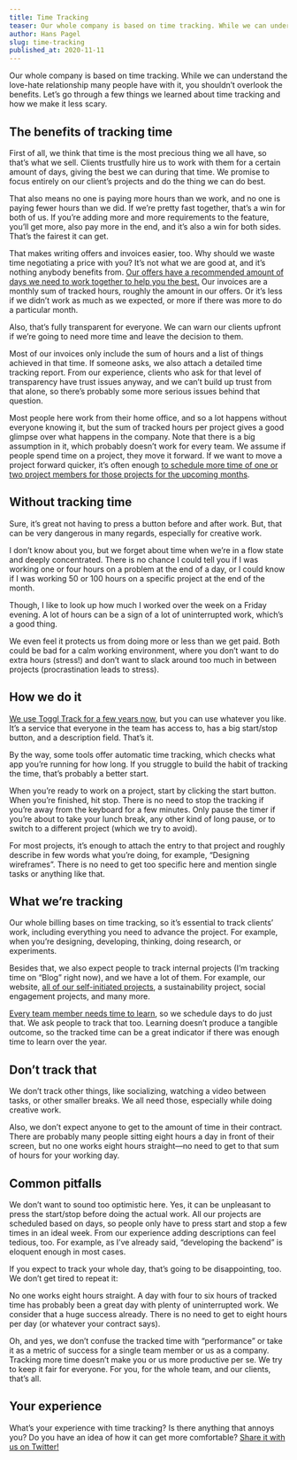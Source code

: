 ```yaml
---
title: Time Tracking
teaser: Our whole company is based on time tracking. While we can understand the love-hate relationship many people have with it, you shouldn’t overlook the benefits. Let’s go through a few things we learned about time tracking and how we make it less scary.
author: Hans Pagel
slug: time-tracking
published_at: 2020-11-11
---
```


Our whole company is based on time tracking. While we can understand the love-hate relationship many people have with it, you shouldn’t overlook the benefits. Let’s go through a few things we learned about time tracking and how we make it less scary.

## The benefits of tracking time
First of all, we think that time is the most precious thing we all have, so that’s what we sell. Clients trustfully hire us to work with them for a certain amount of days, giving the best we can during that time. We promise to focus entirely on our client’s projects and do the thing we can do best.

That also means no one is paying more hours than we work, and no one is paying fewer hours than we did. If we’re pretty fast together, that’s a win for both of us. If you’re adding more and more requirements to the feature, you’ll get more, also pay more in the end, and it’s also a win for both sides. That’s the fairest it can get.

That makes writing offers and invoices easier, too. Why should we waste time negotiating a price with you? It’s not what we are good at, and it’s nothing anybody benefits from. [Our offers have a recommended amount of days we need to work together to help you the best.](/post/fixed-budgets) Our invoices are a monthly sum of tracked hours, roughly the amount in our offers. Or it’s less if we didn’t work as much as we expected, or more if there was more to do a particular month.

Also, that’s fully transparent for everyone. We can warn our clients upfront if we’re going to need more time and leave the decision to them.

Most of our invoices only include the sum of hours and a list of things achieved in that time. If someone asks, we also attach a detailed time tracking report. From our experience, clients who ask for that level of transparency have trust issues anyway, and we can’t build up trust from that alone, so there’s probably some more serious issues behind that question.

Most people here work from their home office, and so a lot happens without everyone knowing it, but the sum of tracked hours per project gives a good glimpse over what happens in the company. Note that there is a big assumption in it, which probably doesn’t work for every team. We assume if people spend time on a project, they move it forward. If we want to move a project forward quicker, it’s often enough [to schedule more time of one or two project members for those projects for the upcoming months](/post/the-schedule).

## Without tracking time
Sure, it’s great not having to press a button before and after work. But, that can be very dangerous in many regards, especially for creative work.

I don’t know about you, but we forget about time when we’re in a flow state and deeply concentrated. There is no chance I could tell you if I was working one or four hours on a problem at the end of a day, or I could know if I was working 50 or 100 hours on a specific project at the end of the month.

Though, I like to look up how much I worked over the week on a Friday evening. A lot of hours can be a sign of a lot of uninterrupted work, which’s a good thing.

We even feel it protects us from doing more or less than we get paid. Both could be bad for a calm working environment, where you don’t want to do extra hours (stress!) and don’t want to slack around too much in between projects (procrastination leads to stress).

## How we do it
[We use Toggl Track for a few years now](/post/the-tools), but you can use whatever you like. It’s a service that everyone in the team has access to, has a big start/stop button, and a description field. That’s it.

By the way, some tools offer automatic time tracking, which checks what app you’re running for how long. If you struggle to build the habit of tracking the time, that’s probably a better start.

When you’re ready to work on a project, start by clicking the start button. When you’re finished, hit stop. There is no need to stop the tracking if you’re away from the keyboard for a few minutes. Only pause the timer if you’re about to take your lunch break, any other kind of long pause, or to switch to a different project (which we try to avoid).

For most projects, it’s enough to attach the entry to that project and roughly describe in few words what you’re doing, for example, “Designing wireframes”. There is no need to get too specific here and mention single tasks or anything like that.

## What we’re tracking
Our whole billing bases on time tracking, so it’s essential to track clients’ work, including everything you need to advance the project. For example, when you’re designing, developing, thinking, doing research, or experiments.

Besides that, we also expect people to track internal projects (I’m tracking time on “Blog” right now), and we have a lot of them. For example, our website, [all of our self-initiated projects](/post/list-of-side-projects), a sustainability project, social engagement projects, and many more.

[Every team member needs time to learn](/post/keep-learning), so we schedule days to do just that. We ask people to track that too. Learning doesn’t produce a tangible outcome, so the tracked time can be a great indicator if there was enough time to learn over the year.

## Don’t track that
We don’t track other things, like socializing, watching a video between tasks, or other smaller breaks. We all need those, especially while doing creative work.

Also, we don’t expect anyone to get to the amount of time in their contract. There are probably many people sitting eight hours a day in front of their screen, but no one works eight hours straight—no need to get to that sum of hours for your working day.

## Common pitfalls
We don’t want to sound too optimistic here. Yes, it can be unpleasant to press the start/stop before doing the actual work. All our projects are scheduled based on days, so people only have to press start and stop a few times in an ideal week. From our experience adding descriptions can feel tedious, too. For example, as I’ve already said, “developing the backend” is eloquent enough in most cases.

If you expect to track your whole day, that’s going to be disappointing, too. We don’t get tired to repeat it:

No one works eight hours straight. A day with four to six hours of tracked time has probably been a great day with plenty of uninterrupted work. We consider that a huge success already. There is no need to get to eight hours per day (or whatever your contract says).

Oh, and yes, we don’t confuse the tracked time with “performance” or take it as a metric of success for a single team member or us as a company. Tracking more time doesn’t make you or us more productive per se. We try to keep it fair for everyone. For you, for the whole team, and our clients, that’s all.

## Your experience
What’s your experience with time tracking? Is there anything that annoys you? Do you have an idea of how it can get more comfortable? [Share it with us on Twitter!](https://twitter.com/hanspagel/status/1326468288201826305)